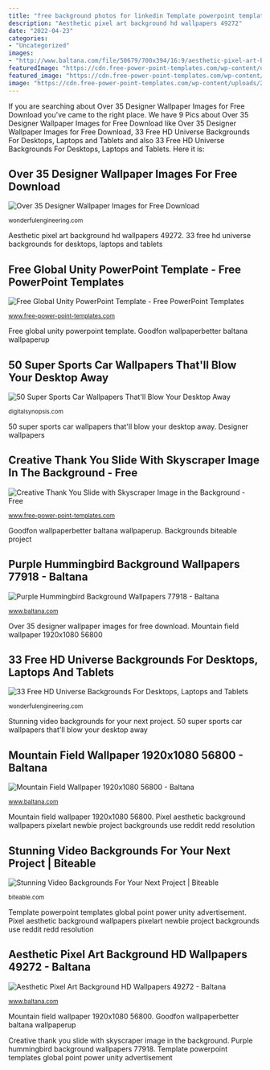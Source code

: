 ```yaml
---
title: "free background photos for linkedin Template powerpoint templates global point power unity advertisement"
description: "Aesthetic pixel art background hd wallpapers 49272"
date: "2022-04-23"
categories:
- "Uncategorized"
images:
- "http://www.baltana.com/file/50679/700x394/16:9/aesthetic-pixel-art-background-hd-wallpapers-49272_1093372020.jpg"
featuredImage: "https://cdn.free-power-point-templates.com/wp-content/uploads/2017/08/160162-sphere-template-16x9-3.jpg"
featured_image: "https://cdn.free-power-point-templates.com/wp-content/uploads/2017/08/160162-sphere-template-16x9-3.jpg"
image: "https://cdn.free-power-point-templates.com/wp-content/uploads/2017/08/160162-sphere-template-16x9-3.jpg"
---
```


If you are searching about Over 35 Designer Wallpaper Images for Free Download you've came to the right place. We have 9 Pics about Over 35 Designer Wallpaper Images for Free Download like Over 35 Designer Wallpaper Images for Free Download, 33 Free HD Universe Backgrounds For Desktops, Laptops and Tablets and also 33 Free HD Universe Backgrounds For Desktops, Laptops and Tablets. Here it is:

## Over 35 Designer Wallpaper Images For Free Download

![Over 35 Designer Wallpaper Images for Free Download](http://wonderfulengineering.com/wp-content/uploads/2014/04/designer-wallpapers-6.jpg "33 free hd universe backgrounds for desktops, laptops and tablets")

<small>wonderfulengineering.com</small>

Aesthetic pixel art background hd wallpapers 49272. 33 free hd universe backgrounds for desktops, laptops and tablets

## Free Global Unity PowerPoint Template - Free PowerPoint Templates

![Free Global Unity PowerPoint Template - Free PowerPoint Templates](https://cdn.free-power-point-templates.com/wp-content/uploads/2017/08/160162-sphere-template-16x9-3.jpg "50 super sports car wallpapers that&#039;ll blow your desktop away")

<small>www.free-power-point-templates.com</small>

Free global unity powerpoint template. Goodfon wallpaperbetter baltana wallpaperup

## 50 Super Sports Car Wallpapers That&#039;ll Blow Your Desktop Away

![50 Super Sports Car Wallpapers That&#039;ll Blow Your Desktop Away](https://digitalsynopsis.com/wp-content/uploads/2014/06/supercar-wallpapers-mclaren-3.jpg "Mountain field wallpaper 1920x1080 56800")

<small>digitalsynopsis.com</small>

50 super sports car wallpapers that&#039;ll blow your desktop away. Designer wallpapers

## Creative Thank You Slide With Skyscraper Image In The Background - Free

![Creative Thank You Slide with Skyscraper Image in the Background - Free](https://cdn.free-power-point-templates.com/wp-content/uploads/2020/11/creative-thank-you-slide-with-skyscraper-image-in-the-background-1024x576.jpg "Pixel aesthetic background wallpapers pixelart newbie project backgrounds use reddit redd resolution")

<small>www.free-power-point-templates.com</small>

Goodfon wallpaperbetter baltana wallpaperup. Backgrounds biteable project

## Purple Hummingbird Background Wallpapers 77918 - Baltana

![Purple Hummingbird Background Wallpapers 77918 - Baltana](http://www.baltana.com/file/77590/700x394/16:9/purple-hummingbird-background-wallpapers-77918_1844229778.jpg "Free global unity powerpoint template")

<small>www.baltana.com</small>

Over 35 designer wallpaper images for free download. Mountain field wallpaper 1920x1080 56800

## 33 Free HD Universe Backgrounds For Desktops, Laptops And Tablets

![33 Free HD Universe Backgrounds For Desktops, Laptops and Tablets](https://wonderfulengineering.com/wp-content/uploads/2014/07/universe-backgrounds-5-610x381.jpg "50 super sports car wallpapers that&#039;ll blow your desktop away")

<small>wonderfulengineering.com</small>

Stunning video backgrounds for your next project. 50 super sports car wallpapers that&#039;ll blow your desktop away

## Mountain Field Wallpaper 1920x1080 56800 - Baltana

![Mountain Field Wallpaper 1920x1080 56800 - Baltana](http://www.baltana.com/file/58604/700x394/16:9/mountain-field-wallpaper-1920x1080-56800_708984009.jpg "Over 35 designer wallpaper images for free download")

<small>www.baltana.com</small>

Mountain field wallpaper 1920x1080 56800. Pixel aesthetic background wallpapers pixelart newbie project backgrounds use reddit redd resolution

## Stunning Video Backgrounds For Your Next Project | Biteable

![Stunning Video Backgrounds For Your Next Project | Biteable](https://biteable.com/content/uploads/2018/05/Video-BackgroundsSM-1200x630-c-center.jpg "Goodfon wallpaperbetter baltana wallpaperup")

<small>biteable.com</small>

Template powerpoint templates global point power unity advertisement. Pixel aesthetic background wallpapers pixelart newbie project backgrounds use reddit redd resolution

## Aesthetic Pixel Art Background HD Wallpapers 49272 - Baltana

![Aesthetic Pixel Art Background HD Wallpapers 49272 - Baltana](http://www.baltana.com/file/50679/700x394/16:9/aesthetic-pixel-art-background-hd-wallpapers-49272_1093372020.jpg "33 free hd universe backgrounds for desktops, laptops and tablets")

<small>www.baltana.com</small>

Mountain field wallpaper 1920x1080 56800. Goodfon wallpaperbetter baltana wallpaperup

Creative thank you slide with skyscraper image in the background. Purple hummingbird background wallpapers 77918. Template powerpoint templates global point power unity advertisement
